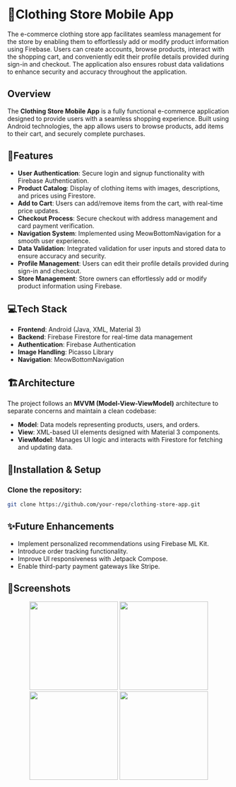 # 👗Clothing Store Mobile App
The e-commerce clothing store app facilitates seamless management for the store by enabling them to effortlessly add or modify product information using Firebase. Users can create accounts, browse products, interact with the shopping cart, and conveniently edit their profile details provided during sign-in and checkout. The application also ensures robust data validations to enhance security and accuracy throughout the application.

## Overview
The **Clothing Store Mobile App** is a fully functional e-commerce application designed to provide users with a seamless shopping experience. Built using Android technologies, the app allows users to browse products, add items to their cart, and securely complete purchases.

## 🔹Features
- **User Authentication**: Secure login and signup functionality with Firebase Authentication.
- **Product Catalog**: Display of clothing items with images, descriptions, and prices using Firestore.
- **Add to Cart**: Users can add/remove items from the cart, with real-time price updates.
- **Checkout Process**: Secure checkout with address management and card payment verification.
- **Navigation System**: Implemented using MeowBottomNavigation for a smooth user experience.
- **Data Validation**: Integrated validation for user inputs and stored data to ensure accuracy and security.
- **Profile Management**: Users can edit their profile details provided during sign-in and checkout.
- **Store Management**: Store owners can effortlessly add or modify product information using Firebase.

## 💻Tech Stack
- **Frontend**: Android (Java, XML, Material 3)
- **Backend**: Firebase Firestore for real-time data management
- **Authentication**: Firebase Authentication
- **Image Handling**: Picasso Library
- **Navigation**: MeowBottomNavigation

## 🏗Architecture
The project follows an **MVVM (Model-View-ViewModel)** architecture to separate concerns and maintain a clean codebase:
- **Model**: Data models representing products, users, and orders.
- **View**: XML-based UI elements designed with Material 3 components.
- **ViewModel**: Manages UI logic and interacts with Firestore for fetching and updating data.

## 🚀Installation & Setup

### Clone the repository:
```sh
git clone https://github.com/your-repo/clothing-store-app.git
```

## ✨Future Enhancements
- Implement personalized recommendations using Firebase ML Kit.
- Introduce order tracking functionality.
- Improve UI responsiveness with Jetpack Compose.
- Enable third-party payment gateways like Stripe.

## 📸Screenshots
<p align="center">
  <img src="https://github.com/user-attachments/assets/01a044e7-2256-44ee-8778-081c067f5ae3" width="200">
  <img src="https://github.com/user-attachments/assets/27fe1322-411f-44ca-9860-70b3c327a132" width="200">
  <img src="https://github.com/user-attachments/assets/ca8a9ab9-0af2-44d6-b143-986ff1cebd55" width="200">
  <img src="https://github.com/user-attachments/assets/fbee84a0-6c99-4b72-9146-9ffa012b67b6" width="200">
</p>


